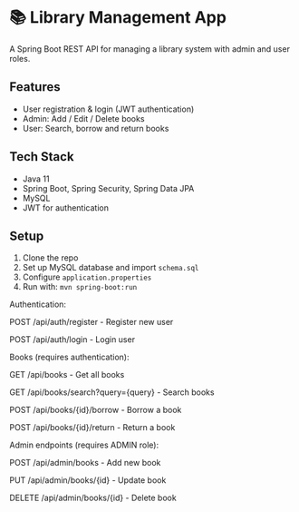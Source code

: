 # 📚 Library Management App

A Spring Boot REST API for managing a library system with admin and user roles.

## Features
- User registration & login (JWT authentication)
- Admin: Add / Edit / Delete books
- User: Search, borrow and return books

## Tech Stack
- Java 11
- Spring Boot, Spring Security, Spring Data JPA
- MySQL
- JWT for authentication

## Setup

1. Clone the repo  
2. Set up MySQL database and import `schema.sql`
3. Configure `application.properties`
4. Run with: `mvn spring-boot:run`


Authentication:


POST /api/auth/register - Register new user

POST /api/auth/login - Login user

Books (requires authentication):


GET /api/books - Get all books

GET /api/books/search?query={query} - Search books

POST /api/books/{id}/borrow - Borrow a book

POST /api/books/{id}/return - Return a book

Admin endpoints (requires ADMIN role):


POST /api/admin/books - Add new book

PUT /api/admin/books/{id} - Update book

DELETE /api/admin/books/{id} - Delete book
